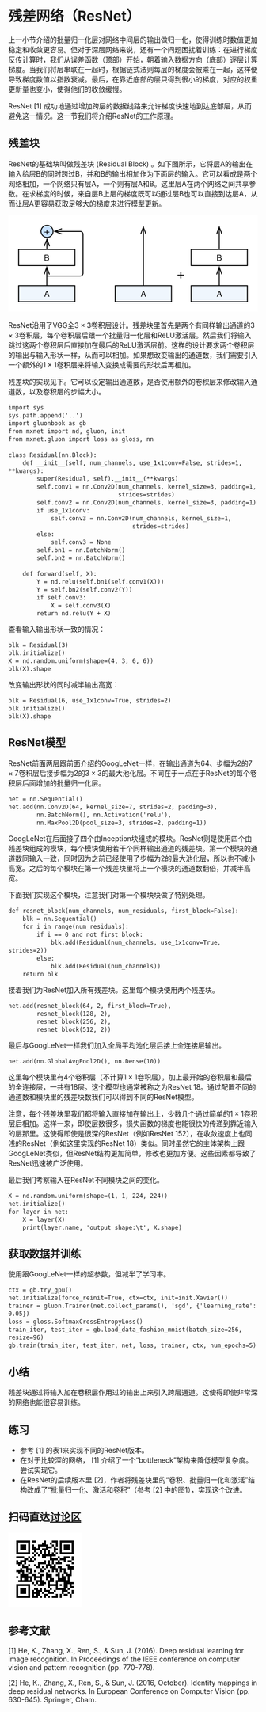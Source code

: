 # 残差网络（ResNet）

上一小节介绍的批量归一化层对网络中间层的输出做归一化，使得训练时数值更加稳定和收敛更容易。但对于深层网络来说，还有一个问题困扰着训练：在进行梯度反传计算时，我们从误差函数（顶部）开始，朝着输入数据方向（底部）逐层计算梯度。当我们将层串联在一起时，根据链式法则每层的梯度会被乘在一起，这样便导致梯度数值以指数衰减。最后，在靠近底部的层只得到很小的梯度，对应的权重更新量也变小，使得他们的收敛缓慢。

ResNet [1] 成功地通过增加跨层的数据线路来允许梯度快速地到达底部层，从而避免这一情况。这一节我们将介绍ResNet的工作原理。


## 残差块

ResNet的基础块叫做残差块 (Residual Block) 。如下图所示，它将层A的输出在输入给层B的同时跨过B，并和B的输出相加作为下面层的输入。它可以看成是两个网络相加，一个网络只有层A，一个则有层A和B。这里层A在两个网络之间共享参数。在求梯度的时候，来自层B上层的梯度既可以通过层B也可以直接到达层A，从而让层A更容易获取足够大的梯度来进行模型更新。

![残差块（左）和它的分解（右）。](../img/resnet.svg)


ResNet沿用了VGG全$3\times 3$卷积层设计。残差块里首先是两个有同样输出通道的$3\times 3$卷积层，每个卷积层后跟一个批量归一化层和ReLU激活层。然后我们将输入跳过这两个卷积层后直接加在最后的ReLU激活层前。这样的设计要求两个卷积层的输出与输入形状一样，从而可以相加。如果想改变输出的通道数，我们需要引入一个额外的$1\times 1$卷积层来将输入变换成需要的形状后再相加。

残差块的实现见下。它可以设定输出通道数，是否使用额外的卷积层来修改输入通道数，以及卷积层的步幅大小。

```{.python .input  n=1}
import sys
sys.path.append('..')
import gluonbook as gb
from mxnet import nd, gluon, init
from mxnet.gluon import loss as gloss, nn

class Residual(nn.Block):
    def __init__(self, num_channels, use_1x1conv=False, strides=1, **kwargs):
        super(Residual, self).__init__(**kwargs)
        self.conv1 = nn.Conv2D(num_channels, kernel_size=3, padding=1,
                               strides=strides)
        self.conv2 = nn.Conv2D(num_channels, kernel_size=3, padding=1)
        if use_1x1conv:
            self.conv3 = nn.Conv2D(num_channels, kernel_size=1,
                                   strides=strides)
        else:
            self.conv3 = None
        self.bn1 = nn.BatchNorm()
        self.bn2 = nn.BatchNorm()

    def forward(self, X):
        Y = nd.relu(self.bn1(self.conv1(X)))
        Y = self.bn2(self.conv2(Y))
        if self.conv3:
            X = self.conv3(X)
        return nd.relu(Y + X)
```

查看输入输出形状一致的情况：

```{.python .input  n=2}
blk = Residual(3)
blk.initialize()
X = nd.random.uniform(shape=(4, 3, 6, 6))
blk(X).shape
```

改变输出形状的同时减半输出高宽：

```{.python .input  n=3}
blk = Residual(6, use_1x1conv=True, strides=2)
blk.initialize()
blk(X).shape
```

## ResNet模型

ResNet前面两层跟前面介绍的GoogLeNet一样，在输出通道为64、步幅为2的$7\times 7$卷积层后接步幅为2的$3\times 3$的最大池化层。不同在于一点在于ResNet的每个卷积层后面增加的批量归一化层。

```{.python .input}
net = nn.Sequential()
net.add(nn.Conv2D(64, kernel_size=7, strides=2, padding=3),
        nn.BatchNorm(), nn.Activation('relu'),
        nn.MaxPool2D(pool_size=3, strides=2, padding=1))
```

GoogLeNet在后面接了四个由Inception块组成的模块。ResNet则是使用四个由残差块组成的模块，每个模块使用若干个同样输出通道的残差块。第一个模块的通道数同输入一致，同时因为之前已经使用了步幅为2的最大池化层，所以也不减小高宽。之后的每个模块在第一个残差块里将上一个模块的通道数翻倍，并减半高宽。

下面我们实现这个模块，注意我们对第一个模块块做了特别处理。

```{.python .input  n=4}
def resnet_block(num_channels, num_residuals, first_block=False):
    blk = nn.Sequential()
    for i in range(num_residuals):
        if i == 0 and not first_block:
            blk.add(Residual(num_channels, use_1x1conv=True, strides=2))
        else:
            blk.add(Residual(num_channels))
    return blk
```

接着我们为ResNet加入所有残差块。这里每个模块使用两个残差块。

```{.python .input  n=5}
net.add(resnet_block(64, 2, first_block=True),
        resnet_block(128, 2),
        resnet_block(256, 2),
        resnet_block(512, 2))
```

最后与GoogLeNet一样我们加入全局平均池化层后接上全连接层输出。

```{.python .input}
net.add(nn.GlobalAvgPool2D(), nn.Dense(10))
```

这里每个模块里有4个卷积层（不计算$1\times 1$卷积层），加上最开始的卷积层和最后的全连接层，一共有18层。这个模型也通常被称之为ResNet 18。通过配置不同的通道数和模块里的残差块数我们可以得到不同的ResNet模型。

注意，每个残差块里我们都将输入直接加在输出上，少数几个通过简单的$1\times 1$卷积层后相加。这样一来，即使层数很多，损失函数的梯度也能很快的传递到靠近输入的层那里。这使得即使是很深的ResNet（例如ResNet 152），在收敛速度上也同浅的ResNet（例如这里实现的ResNet 18）类似。同时虽然它的主体架构上跟GoogLeNet类似，但ResNet结构更加简单，修改也更加方便。这些因素都导致了ResNet迅速被广泛使用。

最后我们考察输入在ResNet不同模块之间的变化。

```{.python .input  n=6}
X = nd.random.uniform(shape=(1, 1, 224, 224))
net.initialize()
for layer in net:
    X = layer(X)
    print(layer.name, 'output shape:\t', X.shape)
```

## 获取数据并训练

使用跟GoogLeNet一样的超参数，但减半了学习率。

```{.python .input}
ctx = gb.try_gpu()
net.initialize(force_reinit=True, ctx=ctx, init=init.Xavier())
trainer = gluon.Trainer(net.collect_params(), 'sgd', {'learning_rate': 0.05})
loss = gloss.SoftmaxCrossEntropyLoss()
train_iter, test_iter = gb.load_data_fashion_mnist(batch_size=256, resize=96)
gb.train(train_iter, test_iter, net, loss, trainer, ctx, num_epochs=5)
```

## 小结

残差块通过将输入加在卷积层作用过的输出上来引入跨层通道。这使得即使非常深的网络也能很容易训练。

## 练习

- 参考 [1] 的表1来实现不同的ResNet版本。
- 在对于比较深的网络， [1] 介绍了一个“bottleneck”架构来降低模型复杂度。尝试实现它。
- 在ResNet的后续版本里 [2]，作者将残差块里的“卷积、批量归一化和激活”结构改成了“批量归一化、激活和卷积”（参考 [2] 中的图1），实现这个改进。

## 扫码直达[讨论区](https://discuss.gluon.ai/t/topic/1663)

![](../img/qr_resnet-gluon.svg)

## 参考文献

[1] He, K., Zhang, X., Ren, S., & Sun, J. (2016). Deep residual learning for image recognition. In Proceedings of the IEEE conference on computer vision and pattern recognition (pp. 770-778).

[2] He, K., Zhang, X., Ren, S., & Sun, J. (2016, October). Identity mappings in deep residual networks. In European Conference on Computer Vision (pp. 630-645). Springer, Cham.
